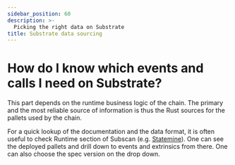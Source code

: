 ```yaml
---
sidebar_position: 60
description: >-
  Picking the right data on Substrate
title: Substrate data sourcing
---
```


# How do I know which events and calls I need on Substrate?

This part depends on the runtime business logic of the chain. The primary and the most reliable source of information is thus the Rust sources for the pallets used by the chain.

For a quick lookup of the documentation and the data format, it is often useful to check Runtime section of Subscan (e.g. [Statemine](https://assethub-kusama.subscan.io/runtime)). One can see the deployed pallets and drill down to events and extrinsics from there. One can also choose the spec version on the drop down.
